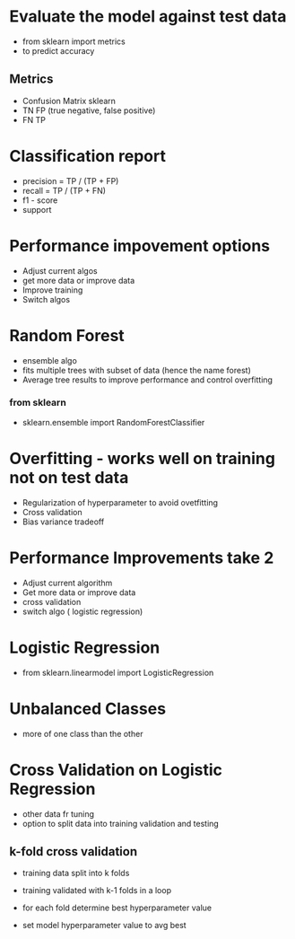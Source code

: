 # Evaluate the model against test data
- from sklearn import metrics
- to predict accuracy 

## Metrics 
- Confusion Matrix sklearn
- TN FP (true negative, false positive)
- FN TP

# Classification report
- precision = TP / (TP + FP)
- recall = TP / (TP + FN)
- f1 - score 
- support

# Performance impovement options 
- Adjust current algos
- get more data or improve data
- Improve training 
- Switch algos

# Random Forest
- ensemble algo 
- fits multiple trees with subset of data (hence the name forest)
- Average tree results to improve performance and control overfitting

### from sklearn
- sklearn.ensemble import RandomForestClassifier
# Overfitting - works well on training not on test data
- Regularization of hyperparameter to avoid ovetfitting
- Cross validation
- Bias variance tradeoff

# Performance Improvements take 2
- Adjust current algorithm 
- Get more data or improve data
- cross validation
- switch algo ( logistic regression)

# Logistic Regression 
- from sklearn.linearmodel import LogisticRegression

# Unbalanced Classes 
- more of one class than the other

# Cross Validation on Logistic Regression 
- other data fr tuning
- option to split data into training validation and testing

## k-fold cross validation 
- training data split into k folds 
- training validated with k-1 folds in a loop

- for each fold determine best hyperparameter value
- set model hyperparameter value to avg best
